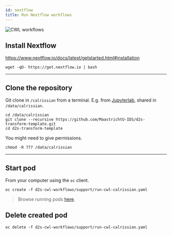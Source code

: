 ```yaml
---
id: nextflow
title: Run Nextflow workflows
---
```


![CWL workflows](/dsri-documentation/img/CWL_logo.png)

## Install Nextflow

https://www.nextflow.io/docs/latest/getstarted.html#installation

```shell
wget -qO- https://get.nextflow.io | bash
```

---

## Clone the repository

Git clone in `/calrissian` from a terminal. E.g. from [Jupyterlab](https://app.dsri.unimaas.nl:8443/console/project/test-vincent/browse/pods/jupyterlab-root-2-8w472?tab=terminal), shared in `/data/calrissian`.

```shell
cd /data/calrissian
git clone --recursive https://github.com/MaastrichtU-IDS/d2s-transform-template.git
cd d2s-transform-template
```

You might need to give permissions.

```shell
chmod -R 777 /data/calrissian
```

---

## Start pod

From your computer using the `oc` client.

```shell
oc create -f d2s-cwl-workflows/support/run-cwl-calrissian.yaml
```

> Browse running pods [here](https://app.dsri.unimaas.nl:8443/console/project/test-vincent/browse/pods).

## Delete created pod

```shell
oc delete -f d2s-cwl-workflows/support/run-cwl-calrissian.yaml
```

